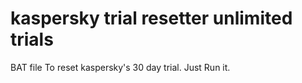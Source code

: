 # kaspersky trial resetter unlimited trials
 BAT file To reset kaspersky's 30 day trial. Just Run it.
